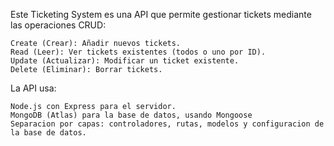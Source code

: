 Este Ticketing System es una API que permite gestionar tickets mediante las operaciones CRUD:

    Create (Crear): Añadir nuevos tickets.
    Read (Leer): Ver tickets existentes (todos o uno por ID).
    Update (Actualizar): Modificar un ticket existente.
    Delete (Eliminar): Borrar tickets.

La API usa:

    Node.js con Express para el servidor.
    MongoDB (Atlas) para la base de datos, usando Mongoose 
    Separacion por capas: controladores, rutas, modelos y configuracion de la base de datos.

